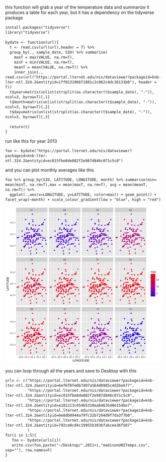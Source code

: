 this function will grab a year of the temperature data and summarize it produces a table for each year, but it has a dependency on the tidyverse package

```
install.packages("tidyverse")
library("tidyverse")

bydate <- function(url){
  t <- read.csv(url(url),header = T) %>%
  group_by(., sample_date, SID) %>% summarise(
    maxT = max(VALUE, na.rm=T),
    minT = min(VALUE, na.rm=T),
    meanT = mean(VALUE, na.rm=T)) %>%
    inner_join(., read.csv(url("https://portal.lternet.edu/nis/dataviewer?packageid=knb-lter-ntl.324.2&entityid=1ff0131966f1881c2c062c4dc36131b0"), header = T)) 
  t$year=matrix(unlist(strsplit(as.character(t$sample_date), "-")), ncol=3, byrow=T)[,1] 
  t$month=matrix(unlist(strsplit(as.character(t$sample_date), "-")), ncol=3, byrow=T)[,2]
  t$day=matrix(unlist(strsplit(as.character(t$sample_date), "-")), ncol=3, byrow=T)[,3]
    
  return(t)
}
```

run like this for year 2013

```
foo <- bydate("https://portal.lternet.edu/nis/dataviewer?packageid=knb-lter-ntl.324.2&entityid=ec015fbe8de882f2e987d846c071c5c8")
```
and you can plot monthly averages like this
```
foo %>% group_by(SID, LATITUDE, LONGITUDE, month) %>% summarise(min= mean(minT, na.rm=T),max = mean(maxT, na.rm=T), avg = mean(meanT, na.rm=T)) %>%
  ggplot(.,aes(x=LONGITUDE, y=LATITUDE, color=max)) + geom_point() + facet_wrap(~month) + scale_colour_gradient(low = "blue", high = "red") 
```
![alt text](https://github.com/vargovargo/LvilleHeatModeling/blob/master/Rplot.png "Example Monthly Plot")

you can loop through all the years and save to Desktop with this
```  
urls <- c("https://portal.lternet.edu/nis/dataviewer?packageid=knb-lter-ntl.324.2&entityid=6ef6f0fe0b7d07a564d8985c4d2be677",
          "https://portal.lternet.edu/nis/dataviewer?packageid=knb-lter-ntl.324.2&entityid=ec015fbe8de882f2e987d846c071c5c8",
          "https://portal.lternet.edu/nis/dataviewer?packageid=knb-lter-ntl.324.2&entityid=a181213c454b5310aa6463548e154be7",
          "https://portal.lternet.edu/nis/dataviewer?packageid=knb-lter-ntl.324.2&entityid=6e8db0944a79fc32b7294d9f7da3f7b0",
          "https://portal.lternet.edu/nis/dataviewer?packageid=knb-lter-ntl.324.2&entityid=792ce0cd4c19955b3036fabcee36f507"
          )
for(i in 1:5){
   foo <- bydate(urls[i])
   write.csv(foo,paste("~/Desktop/",2011+i,"madisonUHITemps.csv", sep=""), row.names=F)
}
```
